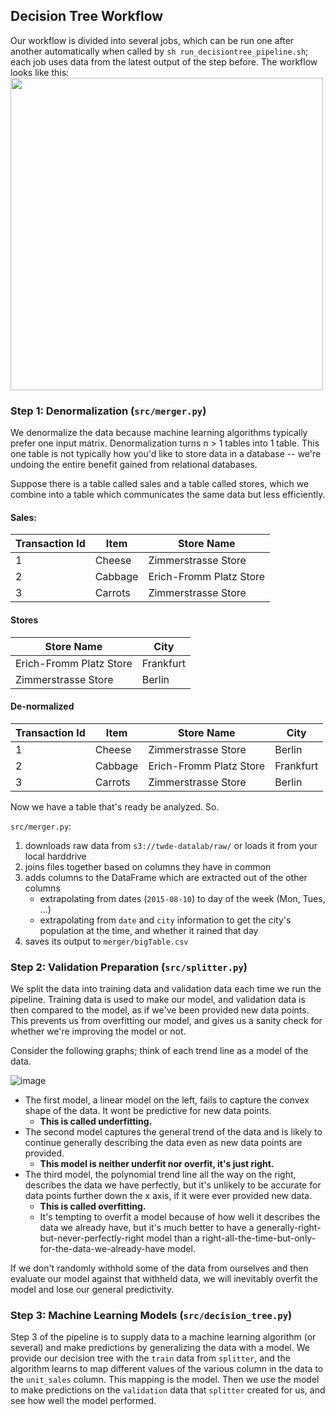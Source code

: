 Decision Tree Workflow
-----------------

Our workflow is divided into several jobs, which can be run one after another automatically when called by `sh run_decisiontree_pipeline.sh`; each job uses data from the latest output of the step before. The workflow looks like this: 
<img src="https://user-images.githubusercontent.com/8107614/33561247-72463dd0-d912-11e7-8485-b40585da8434.png" width="500" height="500">




### Step 1: Denormalization (`src/merger.py`)
We denormalize the data because machine learning algorithms typically prefer one input matrix. Denormalization turns n > 1 tables into 1 table. This one table is not typically how you'd like to store data in a database -- we're undoing the entire benefit gained from relational databases. 

Suppose there is a table called sales and a table called stores, which we combine into a table which communicates the same data but less efficiently. 
#### Sales:

|Transaction Id| Item | Store Name |
|-|-|-|
|1|Cheese|Zimmerstrasse Store|
|2|Cabbage|Erich-Fromm Platz Store|
|3|Carrots|Zimmerstrasse Store|

#### Stores

| Store Name | City|
|-|-|
|Erich-Fromm Platz Store|Frankfurt|
|Zimmerstrasse Store|Berlin|

#### De-normalized

|Transaction Id| Item | Store Name | City |
|-|-|-|-|
|1|Cheese|Zimmerstrasse Store|Berlin|
|2|Cabbage|Erich-Fromm Platz Store|Frankfurt|
|3|Carrots|Zimmerstrasse Store|Berlin|

Now we have a table that's ready be analyzed. So.

`src/merger.py`:
1. downloads raw data from `s3://twde-datalab/raw/` or loads it from your local harddrive
2. joins files together based on columns they have in common
3. adds columns to the DataFrame which are extracted out of the other columns
    - extrapolating from dates (`2015-08-10`) to  day of the week (Mon, Tues, ...)
    - extrapolating from `date` and `city` information to get the city's population at the time, and whether it rained that day
4. saves its output to `merger/bigTable.csv`


### Step 2: Validation Preparation (`src/splitter.py`)
We split the data into training data and validation data each time we run the pipeline. Training data is used to make our model, and validation data is then compared to the model, as if we've been provided new data points. This prevents us from overfitting our model, and gives us a sanity check for whether we're improving the model or not.

Consider the following graphs; think of each trend line as a model of the data.

![image](https://user-images.githubusercontent.com/8107614/33661598-f91a92c6-da88-11e7-8a69-8c83fdf44ab1.png)

- The first model, a linear model on the left, fails to capture the convex shape of the data. It wont be predictive for new data points.
  - **This is called underfitting.**
- The second model captures the general trend of the data and is likely to continue generally describing the data even as new data points are provided. 
  - **This model is neither underfit nor overfit, it's just right.**
- The third model, the polynomial trend line all the way on the right, describes the data we have perfectly, but it's unlikely to be accurate for data points further down the x axis, if it were ever provided new data. 
  - **This is called overfitting.**
  - It's tempting to overfit a model because of how well it describes the data we already have, but it's much better to have a generally-right-but-never-perfectly-right model than a right-all-the-time-but-only-for-the-data-we-already-have model. 

If we don't randomly withhold some of the data from ourselves and then evaluate our model against that withheld data, we will inevitably overfit the model and lose our general predictivity.

### Step 3: Machine Learning Models (`src/decision_tree.py`)
Step 3 of the pipeline is to supply data to a machine learning algorithm (or several) and make predictions by generalizing the data with a model. We provide our decision tree with the `train` data from `splitter`, and the algorithm learns to map different values of the various column in the data to the `unit_sales` column. This mapping is the model. Then we use the model to make predictions on the `validation` data that `splitter` created for us, and see how well the model performed.
